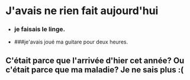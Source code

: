 # J'avais ne rien fait aujourd'hui
* ### je faisais le linge.
* ###je'avais joué ma guitare pour deux heures.

## C'était parce que l'arrivée d'hier cet année? Ou c'était parce que ma maladie? Je ne sais plus :( 
